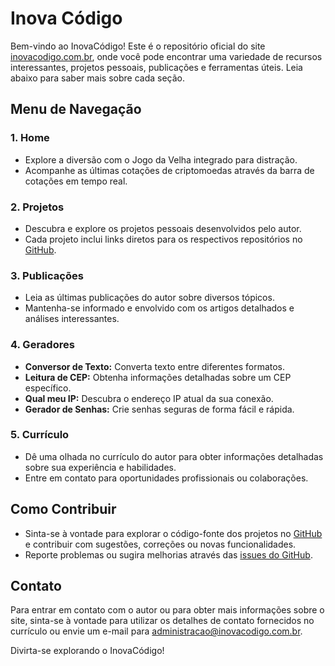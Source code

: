 # Inova Código

Bem-vindo ao InovaCódigo! Este é o repositório oficial do site [inovacodigo.com.br](https://www.inovacodigo.com.br), onde você pode encontrar uma variedade de recursos interessantes, projetos pessoais, publicações e ferramentas úteis. Leia abaixo para saber mais sobre cada seção.

## Menu de Navegação

### 1. **Home**
   - Explore a diversão com o Jogo da Velha integrado para distração.
   - Acompanhe as últimas cotações de criptomoedas através da barra de cotações em tempo real.

### 2. **Projetos**
   - Descubra e explore os projetos pessoais desenvolvidos pelo autor.
   - Cada projeto inclui links diretos para os respectivos repositórios no [GitHub](https://github.com/).

### 3. **Publicações**
   - Leia as últimas publicações do autor sobre diversos tópicos.
   - Mantenha-se informado e envolvido com os artigos detalhados e análises interessantes.

### 4. **Geradores**
   - **Conversor de Texto:** Converta texto entre diferentes formatos.
   - **Leitura de CEP:** Obtenha informações detalhadas sobre um CEP específico.
   - **Qual meu IP:** Descubra o endereço IP atual da sua conexão.
   - **Gerador de Senhas:** Crie senhas seguras de forma fácil e rápida.

### 5. **Currículo**
   - Dê uma olhada no currículo do autor para obter informações detalhadas sobre sua experiência e habilidades.
   - Entre em contato para oportunidades profissionais ou colaborações.

## Como Contribuir

- Sinta-se à vontade para explorar o código-fonte dos projetos no [GitHub](https://github.com/) e contribuir com sugestões, correções ou novas funcionalidades.
- Reporte problemas ou sugira melhorias através das [issues do GitHub](https://github.com/usuario/inovacodigo/issues).

## Contato

Para entrar em contato com o autor ou para obter mais informações sobre o site, sinta-se à vontade para utilizar os detalhes de contato fornecidos no currículo ou envie um e-mail para [administracao@inovacodigo.com.br](mailto:contato@inovacodigo.com.br).

Divirta-se explorando o InovaCódigo!

